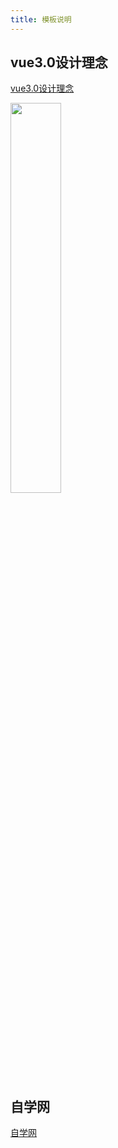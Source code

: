 ```yaml
---
title: 模板说明
---
```


## vue3.0设计理念

[vue3.0设计理念](https://www.processon.com/view/5e6df5c1e4b08b61571df0ad?fromnew=1) 

 <img src="/img/zz.png" style="width:40%;">

## 自学网

[自学网](https://shengxinjing.cn/fe/vue.html#%E6%8A%80%E6%9C%AF%E6%96%87%E6%A1%A3)  

 